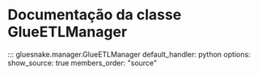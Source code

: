 # Documentação da classe GlueETLManager

::: gluesnake.manager.GlueETLManager
    default_handler: python
    options:
        show_source: true
        members_order: "source"
